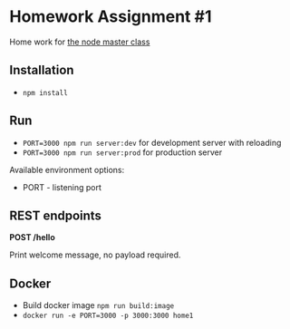 Homework Assignment #1
======================

Home work for [the node master class](https://pirple.thinkific.com/courses/take/the-nodejs-master-class/texts/4342320-homework-assignment-1)

Installation
------------

* `npm install`

Run
---

* `PORT=3000 npm run server:dev` for development server with reloading
* `PORT=3000 npm run server:prod` for production server

Available environment options:

* PORT - listening port

REST endpoints
--------------

**POST /hello**

Print welcome message, no payload required.

Docker
------

* Build docker image `npm run build:image`
* `docker run -e PORT=3000 -p 3000:3000 home1` 
